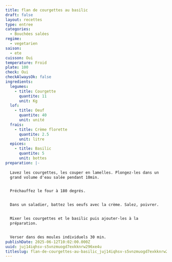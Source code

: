 ```yaml
---
title: flan de courgettes au basilic
draft: false
layout: recettes
type: entree
categories:
  - Bouchées salées
regime:
  - vegetarien
saison:
  - ete
cuisson: Oui
temperature: Froid
plate: 100
check: Oui
checkAlwaysOk: false
ingredients:
  legumes:
    - title: Courgette
      quantite: 11
      unit: Kg
  lof:
    - title: Oeuf
      quantite: 40
      unit: unité
  frais:
    - title: Crème florette
      quantite: 2.5
      unit: litre
  epices:
    - title: Basilic
      quantite: 5
      unit: bottes
preparation: |-
  
  Lavez les courgettes, les couper en lamelles. Plongez-les dans un
  grand volume d'eau salée pendant 10min.


  Préchauffez le four à 180 degrés.


  Dans un saladier, battez les oeufs avec la crème. Salez, poivrer.


  Mixer les courgettes et le basilic puis ajouter-les à la
  préparation.


  Verser dans des moules individuels 30 min.
publishDate: 2025-06-12T10:02:00.000Z
uuid: juj14iqhsv-s5vnzmuogd7exkknrw296xe4u
titleslug: flan-de-courgettes-au-basilic_juj14iqhsv-s5vnzmuogd7exkknrw296xe4u
---
```

